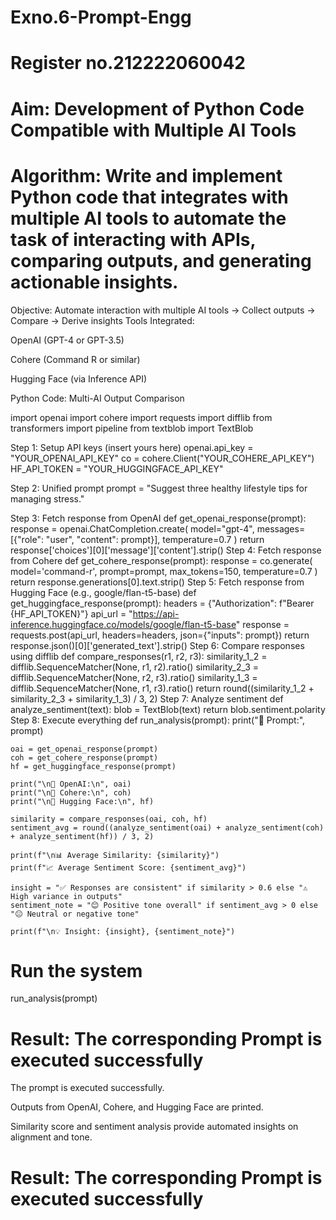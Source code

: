 # Exno.6-Prompt-Engg

# Register no.212222060042
# Aim: Development of Python Code Compatible with Multiple AI Tools

# Algorithm: Write and implement Python code that integrates with multiple AI tools to automate the task of interacting with APIs, comparing outputs, and generating actionable insights.

Objective: Automate interaction with multiple AI tools → Collect outputs → Compare → Derive insights Tools Integrated:

OpenAI (GPT-4 or GPT-3.5)

Cohere (Command R or similar)

Hugging Face (via Inference API)

Python Code: Multi-AI Output Comparison

import openai import cohere import requests import difflib from transformers import pipeline from textblob import TextBlob

Step 1: Setup API keys (insert yours here)
openai.api_key = "YOUR_OPENAI_API_KEY" co = cohere.Client("YOUR_COHERE_API_KEY") HF_API_TOKEN = "YOUR_HUGGINGFACE_API_KEY"

Step 2: Unified prompt
prompt = "Suggest three healthy lifestyle tips for managing stress."

Step 3: Fetch response from OpenAI
def get_openai_response(prompt):
        response = openai.ChatCompletion.create(
        model="gpt-4",
        messages=[{"role": "user", "content": prompt}],
        temperature=0.7
    )
    return response['choices'][0]['message']['content'].strip()
Step 4: Fetch response from Cohere
def get_cohere_response(prompt):
        response = co.generate(
        model='command-r',
        prompt=prompt,
        max_tokens=150,
        temperature=0.7
    )
    return response.generations[0].text.strip()
Step 5: Fetch response from Hugging Face (e.g., google/flan-t5-base)
def get_huggingface_response(prompt):
    headers = {"Authorization": f"Bearer {HF_API_TOKEN}"}
    api_url = "https://api-inference.huggingface.co/models/google/flan-t5-base"
    response = requests.post(api_url, headers=headers, json={"inputs": prompt})
    return response.json()[0]['generated_text'].strip()
Step 6: Compare responses using difflib
def compare_responses(r1, r2, r3):
    similarity_1_2 = difflib.SequenceMatcher(None, r1, r2).ratio()
    similarity_2_3 = difflib.SequenceMatcher(None, r2, r3).ratio()
    similarity_1_3 = difflib.SequenceMatcher(None, r1, r3).ratio()
    return round((similarity_1_2 + similarity_2_3 + similarity_1_3) / 3, 2)
Step 7: Analyze sentiment
def analyze_sentiment(text):
    blob = TextBlob(text)
    return blob.sentiment.polarity
Step 8: Execute everything
def run_analysis(prompt):
    print("🧠 Prompt:", prompt)
    
    oai = get_openai_response(prompt)
    coh = get_cohere_response(prompt)
    hf = get_huggingface_response(prompt)

    print("\n🔹 OpenAI:\n", oai)
    print("\n🔹 Cohere:\n", coh)
    print("\n🔹 Hugging Face:\n", hf)

    similarity = compare_responses(oai, coh, hf)
    sentiment_avg = round((analyze_sentiment(oai) + analyze_sentiment(coh) + analyze_sentiment(hf)) / 3, 2)

    print(f"\n📊 Average Similarity: {similarity}")
    print(f"📈 Average Sentiment Score: {sentiment_avg}")

    insight = "✅ Responses are consistent" if similarity > 0.6 else "⚠️ High variance in outputs"
    sentiment_note = "😊 Positive tone overall" if sentiment_avg > 0 else "😐 Neutral or negative tone"
    
    print(f"\n💡 Insight: {insight}, {sentiment_note}")

# Run the system
run_analysis(prompt)

# Result: The corresponding Prompt is executed successfully
The prompt is executed successfully.

Outputs from OpenAI, Cohere, and Hugging Face are printed.

Similarity score and sentiment analysis provide automated insights on alignment and tone.


# Result: The corresponding Prompt is executed successfully
